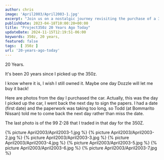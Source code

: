 ```yaml
---
author: chris
image: 'April2003/April2003-1.jpg'
excerpt: "Join us on a nostalgic journey revisiting the purchase of a 350z 20 years ago, paired with vivid photos and memories."
publishDate: 2023-04-18T10:00:20+00:00
title: "Project350z 20 Years Ago Today"
updateDate: 2024-11-15T12:19:51-06:00
keywords: 350z, 20 years,
featured: false
tags:  [ 350z ] 
url: '20-years-ago-today'
---
```


20 Years.

It's been 20 years since I picked up the 350z.

I know where it is, I wish I still owned it. Maybe one day Dozzle will let me buy it back!

Here are photos from the day I purchased the car. Actually, this was the day I picked up the car, I went back the next day to sign the papers. I had a date (first date) and the paperwork was taking too long, so Todd (at Bommarito Nissan) told me to come back the next day rather than miss the date.

The last photo is of the 99 Z-28 that I traded in that day for the 350Z.

{% picture April2003/April2003-1.jpg %}
{% picture April2003/April2003-2.jpg %}
{% picture April2003/April2003-3.jpg %}
{% picture April2003/April2003-4.jpg %}
{% picture April2003/April2003-5.jpg %}
{% picture April2003/April2003-6.jpg %}
{% picture April2003/April2003-7.jpg %}
